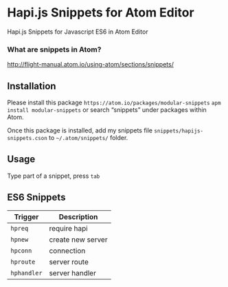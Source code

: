 # Hapi.js Snippets for Atom Editor
Hapi.js Snippets for Javascript ES6 in Atom Editor
### What are snippets in Atom?
http://flight-manual.atom.io/using-atom/sections/snippets/

## Installation
Please install this package `https://atom.io/packages/modular-snippets`
`apm install modular-snippets` or search “snippets” under packages within Atom.

Once this package is installed, add my snippets file `snippets/hapijs-snippets.cson` to `~/.atom/snippets/` folder.

## Usage
Type part of a snippet, press  `tab`

## ES6 Snippets
| Trigger                    | Description |
| -------                    | ----------- |
| `hpreq`                    | require hapi |
| `hpnew`                    | create new server |
| `hpconn`                   | connection |
| `hproute`                  | server route |
| `hphandler`                | server handler |
